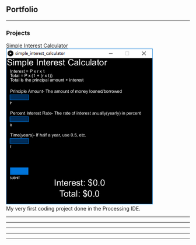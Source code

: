 ## Portfolio

---

### Projects


[Simple Interest Calculator](simple_interest_calculator.md)
<a href = "https://khang-chung.github.io/simple_interest_calculator.html" > <img src ="https://github.com/khang-chung/khang-chung.github.io/blob/master/images/simple%20interest%20calculator%20image.png?raw=true" /> </a>
<br>
My very first coding project done in the Processing IDE.

---
<!---
[Project 2 Title](/pdf/sample_presentation.pdf)
<img src="images/dummy_thumbnail.jpg?raw=true"/>
-->
---
<!---
[Project 3 Title](http://example.com/)
<img src="images/dummy_thumbnail.jpg?raw=true"/>
-->
---



<!---
- [Project 1 Title](http://example.com/)
- [Project 2 Title](http://example.com/)
- [Project 3 Title](http://example.com/)
- [Project 4 Title](http://example.com/)
- [Project 5 Title](http://example.com/)
-->

---




---

